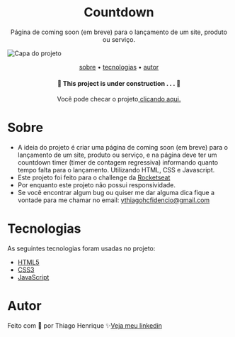 <h1 align="center"> Countdown </h1>

<p align="center"> Página de coming soon (em breve) para o lançamento de um site, produto ou serviço. </p>

<img src="https://user-images.githubusercontent.com/92443688/186002619-278532e6-b584-4b98-8fcf-b11ace1e62f0.jpg" alt="Capa do projeto">

<p align="center">
    <a href="#sobre">sobre</a> •
    <a href="#tecnologias">tecnologias</a> •
    <a href="#autor">autor</a> 
</p>

<h4 align="center">🚧  This project is under construction . . .  🚧 </h4>

<p align="center">Você pode checar o projeto<a href="https://rocketlaunchth.netlify.app/"> clicando aqui.</a></p>

# Sobre

- A ideia do projeto é criar uma página de coming soon (em breve) para o lançamento de um site, produto ou serviço, e na página deve ter um countdown timer (timer de contagem regressiva) informando quanto tempo falta para o lançamento. Utilizando HTML, CSS e Javascript.
- Este projeto foi feito para o challenge da <a href="https://app.rocketseat.com.br/discover/challenges/countdown">Rocketseat<a>
- Por enquanto este projeto não possui responsividade.
- Se você encontrar algum bug ou quiser me dar alguma dica fique a vontade para me chamar no email: ythiagohcfidencio@gmail.com
 
# Tecnologias

As seguintes tecnologias foram usadas no projeto:

- <a href="https://developer.mozilla.org/pt-BR/docs/Web/HTML">HTML5</a>
- <a href="https://developer.mozilla.org/pt-BR/docs/Web/CSS">CSS3</a>
- <a href="https://developer.mozilla.org/pt-BR/docs/Web/JavaScript">JavaScript</a>

# Autor

Feito com 💜 por Thiago Henrique ✨<a href="https://www.linkedin.com/in/thiago-fid%C3%AAncio-a24578224/">Veja meu linkedin</a>
